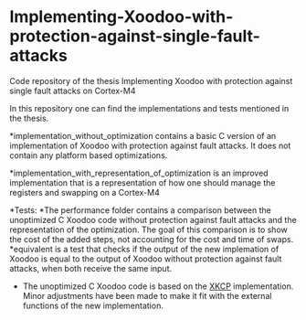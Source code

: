 # Implementing-Xoodoo-with-protection-against-single-fault-attacks
Code repository of the thesis Implementing Xoodoo with protection against single fault attacks on Cortex-M4

In this repository one can find the implementations and tests mentioned in the thesis.

*implementation_without_optimization contains a basic C version of an implementation of Xoodoo with protection against fault attacks. It does not contain any platform based optimizations.

*implementation_with_representation_of_optimization is an improved implementation that is a representation of how one should manage the registers and swapping on a Cortex-M4

*Tests:
  *The performance folder contains a comparison between the unoptimized C Xoodoo code without protection against fault attacks and the representation of the optimization. The goal of this comparison is to show the cost of the added steps, not accounting for the cost and time of swaps.
  *equivalent is a test that checks if the output of the new implemation of Xoodoo is equal to the output of Xoodoo without protection against fault attacks, when both receive the same input.
  * The unoptimized C Xoodoo code is based on the [XKCP](https://github.com/XKCP/XKCP/blob/master/lib/low/Xoodoo/Optimized/Xoodoo-optimized.c) implementation. Minor adjustments have been made to make it fit with the external functions of the new implementation.

